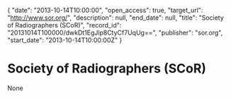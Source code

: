{
  "date": "2013-10-14T10:00:00", 
  "open_access": true, 
  "target_url": "http://www.sor.org/", 
  "description": null, 
  "end_date": null, 
  "title": "Society of Radiographers (SCoR)", 
  "record_id": "20131014T100000/dwkDt1EgJlp8CtyCf7UqUg==", 
  "publisher": "sor.org", 
  "start_date": "2013-10-14T10:00:00Z"
}

# Society of Radiographers (SCoR)

None